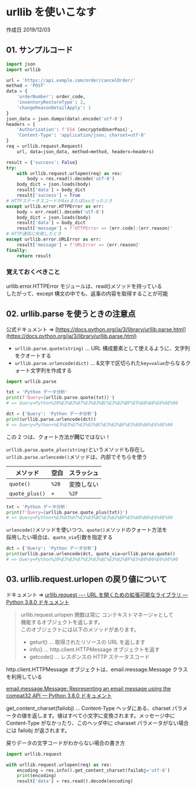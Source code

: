 # urllib を使いこなす

作成日 2019/12/03

## 01. サンプルコード

```python
import json
import urllib

url = 'https://api.exmple.com/order/cancelOrder/'
method = 'POST'
data = {
    'orderNumber': order_code,
    'inventoryRestoreType': 2,
    'changeReasonDetailApply': 1
}
json_data = json.dumps(data).encode('utf-8')
headers = {
    'Authorization': f'ESA {encryptedUserPass}',
    'Content-Type': 'application/json; charset=utf-8'
}
req = urllib.request.Request(
    url, data=json_data, method=method, headers=headers)

result = {'success': False}
try:
    with urllib.request.urlopen(req) as res:
        body = res.read().decode('utf-8')
    body_dict = json.loads(body)
    result['data'] = body_dict
    result['success'] = True
# HTTPステータスコードが4xxまたは5xxだったとき
except urllib.error.HTTPError as err:
    body = err.read().decode('utf-8')
    body_dict = json.loads(body)
    result['data'] = body_dict
    result['message'] = f'HTTPError => {err.code}:{err.reason}'
# HTTP通信に失敗したとき
except urllib.error.URLError as err:
    result['message'] = f'URLError => {err.reason}'
finally:
    return result
```

### 覚えておくべきこと

urllib.error.HTTPError モジュールは、read()メソッドを持っている\
したがって、except 構文の中でも、返事の内容を取得することが可能

## 02. urllib.parse を使うときの注意点

公式ドキュメント => [https://docs.python.org/ja/3/library/urllib.parse.html](https://docs.python.org/ja/3/library/urllib.parse.html)

- `urllib.parse.quote(string)` ... URL 構成要素として使えるように、文字列をクオートする
- `urllib.parse.urlencode(dict)` ... &文字で区切られた`key=value`からなるクォート文字列を作成する

```python
import urllib.parse

txt = 'Python データ分析'
print(f'Query={urllib.parse.quote(txt)}')
# => Query=Python%20%E3%83%87%E3%83%BC%E3%82%BF%E5%88%86%E6%9E%90

dct = {'Query': 'Python データ分析'}
print(urllib.parse.urlencode(dct))
# => Query=Python+%E3%83%87%E3%83%BC%E3%82%BF%E5%88%86%E6%9E%90
```

この 2 つは、クォート方法が**同じ**ではない！

`urllib.parse.quote_plus(string)`というメソッドも存在し\
`urllib.parse.urlencode()`メソッドは、内部でそちらを使う

| メソッド       | 空白  | スラッシュ |
| -------------- | ----- | ---------- |
| `quote()`      | `%20` | 変換しない |
| `quote_plus()` | `+`   | `%2F`      |

```python
txt = 'Python データ分析'
print(f'Query={urllib.parse.quote_plus(txt)}')
# => Query=Python+%E3%83%87%E3%83%BC%E3%82%BF%E5%88%86%E6%9E%90
```

`urlencode()`メソッドを使いつつ、`quote()`メソッドのクォート方法を\
採用したい場合は、`quote_via`引数を指定する

```python
dct = {'Query': 'Python データ分析'}
print(urllib.parse.urlencode(dct, quote_via=urllib.parse.quote))
# => Query=Python%20%E3%83%87%E3%83%BC%E3%82%BF%E5%88%86%E6%9E%90
```

## 03. urllib.request.urlopen の戻り値について

ドキュメント => [urllib\.request \-\-\- URL を開くための拡張可能なライブラリ — Python 3\.8\.0 ドキュメント](https://docs.python.org/ja/3/library/urllib.request.html)

> urllib.request.urlopen 関数は常に コンテキストマネージャとして\
> 機能するオブジェクトを返します。\
> このオブジェクトには以下のメソッドがあります。
>
> - geturl() ... 取得されたリソースの URL を返します
> - info() ... http.client.HTTPMessage オブジェクトを返す
> - getcode() ... レスポンスの HTTP ステータスコード

http.client.HTTPMessage オブジェクトは、email.message.Message クラスを利用している

[email\.message\.Message: Representing an email message using the compat32 API — Python 3\.8\.0 ドキュメント](https://docs.python.org/ja/3/library/email.compat32-message.html#email.message.Message)

get_content_charset(failobj) ... Content-Type ヘッダにある、charset パラメータの値を返します。値はすべて小文字に変換されます。メッセージ中に Content-Type がなかったり、このヘッダ中に charaset パラメータがない場合には failobj が返されます。

戻りデータの文字コードがわからない場合の書き方

```python
import urllib.request

with urllib.request.urlopen(req) as res:
    encoding = res.info().get_content_charset(failobj='utf-8')
    print(encoding)
    result['data'] = res.read().decode(encoding)
```
